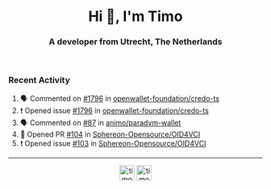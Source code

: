 <h1 align="center">Hi 👋, I'm Timo</h1>
<h3 align="center">A developer from Utrecht, The Netherlands</h3>
<br/>
<!-- https://github.com/rahuldkjain/github-profile-readme-generator --!>

<!--  <p align="left"><img src="https://github-readme-stats.vercel.app/api?username=timoglastra&show_icons=true&count_private=true&" alt="timoglastra" /></p> --!>

<!--
Github language stats
<p align="left"><img src="https://github-readme-stats.vercel.app/api/top-langs/?username=timoglastra&layout=compact" alt="timoglastra" /><p>
-->

<!-- Codestats language stats -->
<!-- <p align="left"><img src="https://codestats-readme.vercel.app/api/top-langs/?username=timoglastra&layout=compact&language_count=12" alt="timoglastra" /><p>    --!>
  
<h3>Recent Activity</h3>

<!--START_SECTION:activity-->
1. 🗣 Commented on [#1796](https://github.com/openwallet-foundation/credo-ts/issues/1796#issuecomment-2002597291) in [openwallet-foundation/credo-ts](https://github.com/openwallet-foundation/credo-ts)
2. ❗ Opened issue [#1796](https://github.com/openwallet-foundation/credo-ts/issues/1796) in [openwallet-foundation/credo-ts](https://github.com/openwallet-foundation/credo-ts)
3. 🗣 Commented on [#87](https://github.com/animo/paradym-wallet/pull/87#issuecomment-2002529489) in [animo/paradym-wallet](https://github.com/animo/paradym-wallet)
4. 💪 Opened PR [#104](https://github.com/Sphereon-Opensource/OID4VCI/pull/104) in [Sphereon-Opensource/OID4VCI](https://github.com/Sphereon-Opensource/OID4VCI)
5. ❗ Opened issue [#103](https://github.com/Sphereon-Opensource/OID4VCI/issues/103) in [Sphereon-Opensource/OID4VCI](https://github.com/Sphereon-Opensource/OID4VCI)
<!--END_SECTION:activity-->

---

<p align="center">
<a href="https://twitter.com/timoglastra" target="blank"><img align="center" src="https://cdn.jsdelivr.net/npm/simple-icons@3.0.1/icons/twitter.svg" alt="timoglastra" height="30" width="30" /></a>
<a href="https://linkedin.com/in/timoglastra" target="blank"><img align="center" src="https://cdn.jsdelivr.net/npm/simple-icons@3.0.1/icons/linkedin.svg" alt="timoglastra" height="30" width="30" /></a>
</p>



